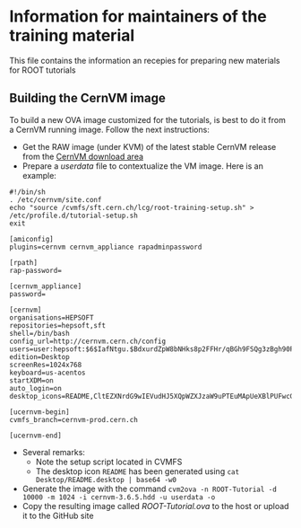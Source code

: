 # Information for maintainers of the training material
This file contains the information an recepies for preparing new materials for ROOT tutorials
## Building the CernVM image
To build a new OVA image customized for the tutorials, is best to do it from a CernVM running image. Follow the next instructions:
- Get the RAW image (under KVM) of the latest stable CernVM release from the [CernVM download area](http://cernvm.cern.ch/portal/downloads)
- Prepare a *userdata* file to contextualize the VM image. Here is an example:
~~~
#!/bin/sh
. /etc/cernvm/site.conf
echo "source /cvmfs/sft.cern.ch/lcg/root-training-setup.sh" > /etc/profile.d/tutorial-setup.sh
exit

[amiconfig]
plugins=cernvm cernvm_appliance rapadminpassword

[rpath]
rap-password=

[cernvm_appliance]
password=

[cernvm]
organisations=HEPSOFT
repositories=hepsoft,sft
shell=/bin/bash
config_url=http://cernvm.cern.ch/config
users=user:hepsoft:$6$IafNtgu.$BdxurdZpW8bNHks8p2FFHr/qBGh9FSQg3zBgh90PPsSSHWn8dTMc78ltCQf/W99tPX/7v.wlRGzudvvYQzVHw1
edition=Desktop
screenRes=1024x768
keyboard=us-acentos
startXDM=on
auto_login=on
desktop_icons=README,CltEZXNrdG9wIEVudHJ5XQpWZXJzaW9uPTEuMApUeXBlPUFwcGxpY2F0aW9uCk5hbWU9UkVBRE1FCkNvbW1lbnQ9CkV4ZWM9ZmlyZWZveCBodHRwczovL2dpdGh1Yi5jb20vcm9vdC1taXJyb3IvdHJhaW5pbmcvYmxvYi9tYXN0ZXIvUkVBRE1FLm1kCkljb249L3Vzci9zaGFyZS9pY29ucy9yb290Ni5wbmcKUGF0aD0KVGVybWluYWw9ZmFsc2UKU3RhcnR1cE5vdGlmeT1mYWxzZQo=

[ucernvm-begin]
cvmfs_branch=cernvm-prod.cern.ch

[ucernvm-end]
~~~
- Several remarks:
   - Note the setup script located in CVMFS
   - The desktop icon `README` has been generated using `cat Desktop/README.desktop | base64 -w0`
- Generate the image with the command `cvm2ova -n ROOT-Tutorial -d 10000 -m 1024 -i cernvm-3.6.5.hdd -u userdata -o`
- Copy the resulting image called *ROOT-Tutorial.ova* to the host or upload it to the GitHub site


